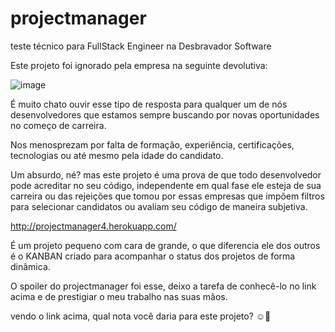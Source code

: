 # projectmanager
teste técnico para FullStack Engineer na Desbravador Software

Este projeto foi ignorado pela empresa na seguinte devolutiva:

![image](https://user-images.githubusercontent.com/51000704/180619508-ad1704be-4dec-4c2b-9ac9-fe5583a12ed0.png)

É muito chato ouvir esse tipo de resposta para qualquer um de nós desenvolvedores que estamos sempre buscando por novas oportunidades no começo de carreira.

Nos menosprezam por falta de formação, experiência, certificações, tecnologias ou até mesmo pela idade do candidato.

Um absurdo, né? mas este projeto é uma prova de que todo desenvolvedor pode acreditar no seu código, independente em qual fase ele esteja de sua carreira ou das rejeições que tomou por essas empresas que impõem filtros para selecionar candidatos ou avaliam seu código de maneira subjetiva.

http://projectmanager4.herokuapp.com/

É um projeto pequeno com cara de grande, o que diferencia ele dos outros é o KANBAN criado para acompanhar o status dos projetos de forma dinâmica.

O spoiler do projectmanager foi esse, deixo a tarefa de conhecê-lo no link acima e de prestigiar o meu trabalho nas suas mãos.

vendo o link acima, qual nota você daria para este projeto? ☺️🤔
